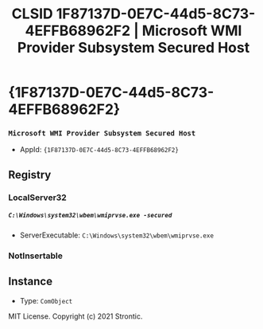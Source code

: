 ﻿---
title: "CLSID 1F87137D-0E7C-44d5-8C73-4EFFB68962F2 | Microsoft WMI Provider Subsystem Secured Host"
excerpt: What is COM-Object CLSID 1F87137D-0E7C-44d5-8C73-4EFFB68962F2?
---

# {1F87137D-0E7C-44d5-8C73-4EFFB68962F2}

### `Microsoft WMI Provider Subsystem Secured Host`
* AppId: `{1F87137D-0E7C-44d5-8C73-4EFFB68962F2}`

## Registry


### LocalServer32

##### `C:\Windows\system32\wbem\wmiprvse.exe -secured`
* ServerExecutable: `C:\Windows\system32\wbem\wmiprvse.exe`

### NotInsertable


## Instance

* Type: `ComObject`

MIT License. Copyright (c) 2021 Strontic.


